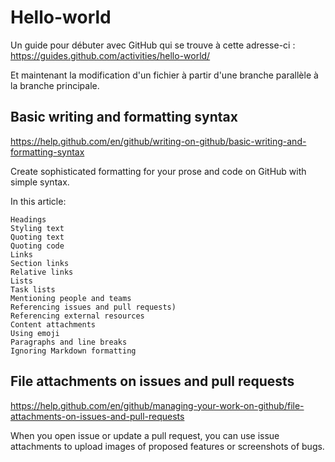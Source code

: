 # Hello-world
Un guide pour débuter avec GitHub qui se trouve à cette adresse-ci :
https://guides.github.com/activities/hello-world/

Et maintenant la modification d'un fichier à partir d'une branche parallèle à la branche principale.

## Basic writing and formatting syntax
https://help.github.com/en/github/writing-on-github/basic-writing-and-formatting-syntax

Create sophisticated formatting for your prose and code on GitHub with simple syntax.

In this article:

    Headings
    Styling text
    Quoting text
    Quoting code
    Links
    Section links
    Relative links
    Lists
    Task lists
    Mentioning people and teams
    Referencing issues and pull requests)
    Referencing external resources
    Content attachments
    Using emoji
    Paragraphs and line breaks
    Ignoring Markdown formatting

## File attachments on issues and pull requests
https://help.github.com/en/github/managing-your-work-on-github/file-attachments-on-issues-and-pull-requests

When you open issue or update a pull request, you can use issue attachments to upload images of proposed features or screenshots of bugs.
